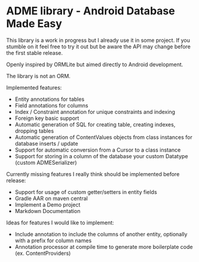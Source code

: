 ADME library - Android Database Made Easy
=======

This library is a work in progress but I already use it in some project.
If you stumble on it feel free to try it out but be aware the API may change before the first stable release.

Openly inspired by ORMLite but aimed directly to Android development.

The library is not an ORM.

Implemented features:

  * Entity annotations for tables
  * Field annotations for columns
  * Index / Constraint annotation for unique constraints and indexing
  * Foreign key basic support
  * Automatic generation of SQL for creating table, creating indexes, dropping tables
  * Automatic generation of ContentValues objects from class instances for database inserts / update
  * Support for automatic conversion from a Cursor to a class instance
  * Support for storing in a column of the database your custom Datatype (custom ADMESerializer)


Currently missing features I really think should be implemented before release:

  * Support for usage of custom getter/setters in entity fields
  * Gradle AAR on maven central
  * Implement a Demo project
  * Markdown Documentation

Ideas for features I would like to implement:

  * Include annotation to include the columns of another entity, optionally with a prefix for column names
  * Annotation processor at compile time to generate more boilerplate code (ex. ContentProviders)

